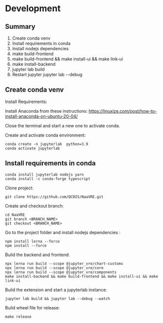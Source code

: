 # Development 


## Summary 

1. Create conda venv
2. Install requirements in conda 
3. Install nodejs dependencies
4. make build-frontend
5. make build-frontend && make install-ui && make link-ui
6. make install-backend 
7. jupyter lab build
8. Restart jupyter jupyter lab --debug  

## Create conda venv

Install Requirements: 

Install Anaconda from these instructions: https://linuxize.com/post/how-to-install-anaconda-on-ubuntu-20-04/

Close the terminal and start a new one to activate conda.

Create and activate conda environment:
```shell
conda create -n jupyterlab  python=3.9 
conda activate jupyterlab
```

## Install requirements in conda 
```shell
conda install jupyterlab nodejs yarn
conda install -c conda-forge typescript 
```

Clone project:
```shell
git clone https://github.com/QCDIS/NaaVRE.git
```

Create and checkout branch:
```shell
cd NaaVRE
git branch <BRANCH_NAME>
git checkout <BRANCH_NAME>
```

Go to the project folder and install nodejs dependencies :
```shell 
npm install lerna --force
npm install --force
```
Build the backend and frontend:
```shell
npx lerna run build --scope @jupyter_vre/chart-customs
npx lerna run build --scope @jupyter_vre/core
npx lerna run build --scope @jupyter_vre/components
make install-backend && make build-frontend && make install-ui && make link-ui
```

Build the extension  and start a jupyterlab instance:
```shell
jupyter lab build && jupyter lab --debug --watch
```

Build wheel file for release:
```shell
make release
```

